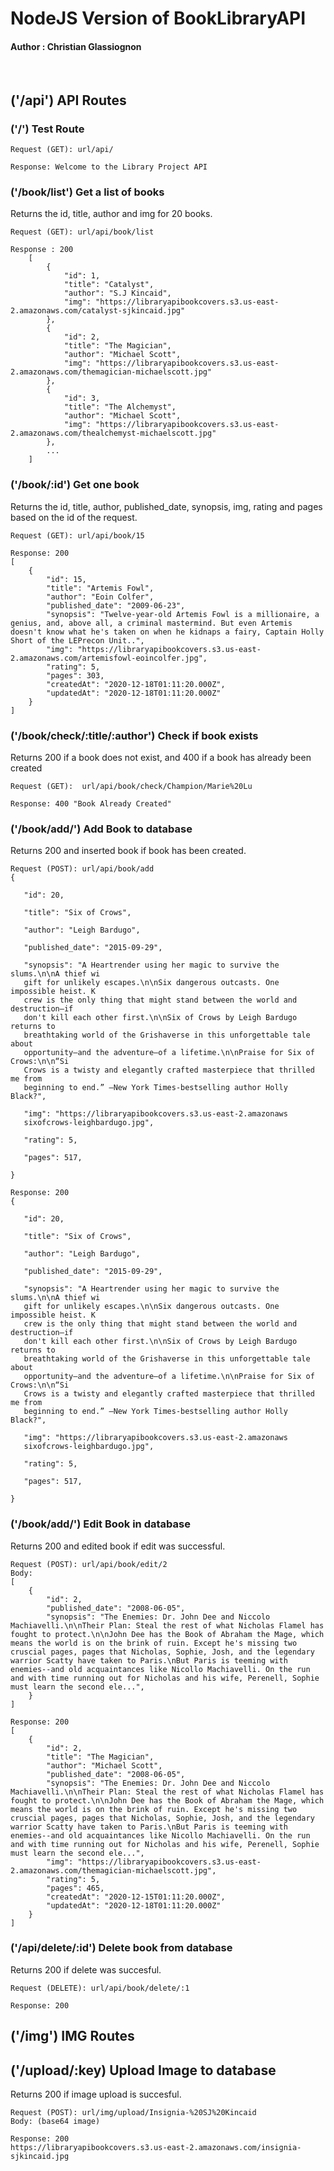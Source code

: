 # NodeJS Version of BookLibraryAPI
#### Author : Christian Glassiognon
<br/>

## ('/api') API Routes

### ('/') Test Route
```
Request (GET): url/api/ 
```
```
Response: Welcome to the Library Project API
```

### ('/book/list') Get a list of books
Returns the id, title, author and img for 20 books.
```   
Request (GET): url/api/book/list
```
```
Response : 200
    [
        {
            "id": 1,
            "title": "Catalyst",
            "author": "S.J Kincaid",
            "img": "https://libraryapibookcovers.s3.us-east-2.amazonaws.com/catalyst-sjkincaid.jpg"
        },
        {
            "id": 2,
            "title": "The Magician",
            "author": "Michael Scott",
            "img": "https://libraryapibookcovers.s3.us-east-2.amazonaws.com/themagician-michaelscott.jpg"
        },
        {
            "id": 3,
            "title": "The Alchemyst",
            "author": "Michael Scott",
            "img": "https://libraryapibookcovers.s3.us-east-2.amazonaws.com/thealchemyst-michaelscott.jpg"
        },
        ...
    ]
```

### ('/book/:id') Get one book
Returns the id, title, author, published_date, synopsis, img, rating and pages based on the id of the request.
```
Request (GET): url/api/book/15
```
```
Response: 200
[
    {
        "id": 15,
        "title": "Artemis Fowl",
        "author": "Eoin Colfer",
        "published_date": "2009-06-23",
        "synopsis": "Twelve-year-old Artemis Fowl is a millionaire, a genius, and, above all, a criminal mastermind. But even Artemis doesn't know what he's taken on when he kidnaps a fairy, Captain Holly Short of the LEPrecon Unit..",
        "img": "https://libraryapibookcovers.s3.us-east-2.amazonaws.com/artemisfowl-eoincolfer.jpg",
        "rating": 5,
        "pages": 303,
        "createdAt": "2020-12-18T01:11:20.000Z",
        "updatedAt": "2020-12-18T01:11:20.000Z"
    }
]
```

### ('/book/check/:title/:author') Check if book exists
Returns 200 if a book does not exist, and 400 if a book has already been created
```
Request (GET):  url/api/book/check/Champion/Marie%20Lu
```
```
Response: 400 "Book Already Created"
```

### ('/book/add/') Add Book to database
Returns 200 and inserted book if book has been created.
```
Request (POST): url/api/book/add
{
   
   "id": 20,
   
   "title": "Six of Crows",
   
   "author": "Leigh Bardugo",
   
   "published_date": "2015-09-29",
   
   "synopsis": "A Heartrender using her magic to survive the slums.\n\nA thief wi
   gift for unlikely escapes.\n\nSix dangerous outcasts. One impossible heist. K
   crew is the only thing that might stand between the world and destruction—if 
   don't kill each other first.\n\nSix of Crows by Leigh Bardugo returns to
   breathtaking world of the Grishaverse in this unforgettable tale about
   opportunity—and the adventure—of a lifetime.\n\nPraise for Six of Crows:\n\n“Si
   Crows is a twisty and elegantly crafted masterpiece that thrilled me from
   beginning to end.” –New York Times-bestselling author Holly Black?",
   
   "img": "https://libraryapibookcovers.s3.us-east-2.amazonaws
   sixofcrows-leighbardugo.jpg",
   
   "rating": 5,
   
   "pages": 517,
   
}
```
```
Response: 200
{
   
   "id": 20,
   
   "title": "Six of Crows",
   
   "author": "Leigh Bardugo",
   
   "published_date": "2015-09-29",
   
   "synopsis": "A Heartrender using her magic to survive the slums.\n\nA thief wi
   gift for unlikely escapes.\n\nSix dangerous outcasts. One impossible heist. K
   crew is the only thing that might stand between the world and destruction—if 
   don't kill each other first.\n\nSix of Crows by Leigh Bardugo returns to
   breathtaking world of the Grishaverse in this unforgettable tale about
   opportunity—and the adventure—of a lifetime.\n\nPraise for Six of Crows:\n\n“Si
   Crows is a twisty and elegantly crafted masterpiece that thrilled me from
   beginning to end.” –New York Times-bestselling author Holly Black?",
   
   "img": "https://libraryapibookcovers.s3.us-east-2.amazonaws
   sixofcrows-leighbardugo.jpg",
   
   "rating": 5,
   
   "pages": 517,
   
}
```

### ('/book/add/') Edit Book in database
Returns 200 and edited book if edit was successful.
```
Request (POST): url/api/book/edit/2
Body:
[
    {
        "id": 2,
        "published_date": "2008-06-05",
        "synopsis": "The Enemies: Dr. John Dee and Niccolo Machiavelli.\n\nTheir Plan: Steal the rest of what Nicholas Flamel has fought to protect.\n\nJohn Dee has the Book of Abraham the Mage, which means the world is on the brink of ruin. Except he's missing two cruscial pages, pages that Nicholas, Sophie, Josh, and the legendary warrior Scatty have taken to Paris.\nBut Paris is teeming with enemies--and old acquaintances like Nicollo Machiavelli. On the run and with time running out for Nicholas and his wife, Perenell, Sophie must learn the second ele...",
    }
]
```
```
Response: 200
[
    {
        "id": 2,
        "title": "The Magician",
        "author": "Michael Scott",
        "published_date": "2008-06-05",
        "synopsis": "The Enemies: Dr. John Dee and Niccolo Machiavelli.\n\nTheir Plan: Steal the rest of what Nicholas Flamel has fought to protect.\n\nJohn Dee has the Book of Abraham the Mage, which means the world is on the brink of ruin. Except he's missing two cruscial pages, pages that Nicholas, Sophie, Josh, and the legendary warrior Scatty have taken to Paris.\nBut Paris is teeming with enemies--and old acquaintances like Nicollo Machiavelli. On the run and with time running out for Nicholas and his wife, Perenell, Sophie must learn the second ele...",
        "img": "https://libraryapibookcovers.s3.us-east-2.amazonaws.com/themagician-michaelscott.jpg",
        "rating": 5,
        "pages": 465,
        "createdAt": "2020-12-15T01:11:20.000Z",
        "updatedAt": "2020-12-18T01:11:20.000Z"
    }
]
```

### ('/api/delete/:id') Delete book from database
Returns 200 if delete was succesful.
```
Request (DELETE): url/api/book/delete/:1
```
```
Response: 200
```
## ('/img') IMG Routes
## ('/upload/:key) Upload Image to database 
Returns 200 if image upload is succesful.
```
Request (POST): url/img/upload/Insignia-%20SJ%20Kincaid
Body: (base64 image)
```
```
Response: 200
https://libraryapibookcovers.s3.us-east-2.amazonaws.com/insignia-sjkincaid.jpg
```


